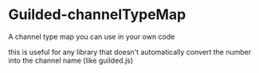 # Guilded-channelTypeMap
A channel type map you can use in your own code

this is useful for any library that doesn't automatically convert the number into the channel name (like guilded.js)